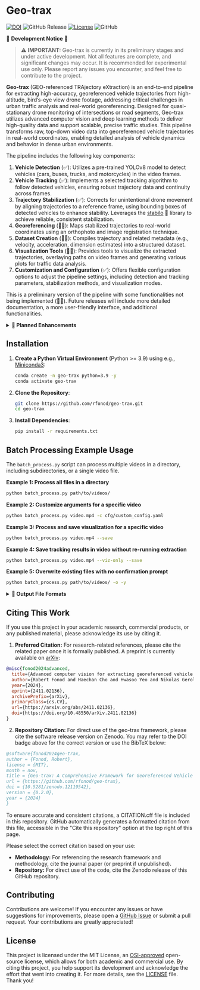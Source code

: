 # Geo-trax

[![DOI](https://zenodo.org/badge/817002220.svg)](https://zenodo.org/doi/10.5281/zenodo.12119542) ![GitHub Release](https://img.shields.io/github/v/release/rfonod/geo-trax?include_prereleases) [![License](https://img.shields.io/badge/License-MIT-blue.svg)](https://opensource.org/licenses/MIT) ![GitHub](https://img.shields.io/badge/Development-Active-brightgreen)

🚧 **Development Notice** 🚧

> ⚠️ **IMPORTANT:** Geo-trax is currently in its preliminary stages and under active development. Not all features are complete, and significant changes may occur. It is recommended for experimental use only. Please report any issues you encounter, and feel free to contribute to the project.

**Geo-trax** (GEO-referenced TRAjectory eXtraction) is an end-to-end pipeline for extracting high-accuracy, georeferenced vehicle trajectories from high-altitude, bird’s-eye view drone footage, addressing critical challenges in urban traffic analysis and real-world georeferencing. Designed for quasi-stationary drone monitoring of intersections or road segments, Geo-trax utilizes advanced computer vision and deep learning methods to deliver high-quality data and support scalable, precise traffic studies. This pipeline transforms raw, top-down video data into georeferenced vehicle trajectories in real-world coordinates, enabling detailed analysis of vehicle dynamics and behavior in dense urban environments.

The pipeline includes the following key components:

1. **Vehicle Detection** (✅): Utilizes a pre-trained YOLOv8 model to detect vehicles (cars, buses, trucks, and motorcycles) in the video frames.
2. **Vehicle Tracking** (✅): Implements a selected tracking algorithm to follow detected vehicles, ensuring robust trajectory data and continuity across frames.
3. **Trajectory Stabilization** (✅): Corrects for unintentional drone movement by aligning trajectories to a reference frame, using bounding boxes of detected vehicles to enhance stability. Leverages the [stabilo](https://github.com/rfonod/stabilo) 🚀 library to achieve reliable, consistent stabilization.
4. **Georeferencing** (👷🏼): Maps stabilized trajectories to real-world coordinates using an orthophoto and image registration technique.
5. **Dataset Creation** (👷🏼): Compiles trajectory and related metadata (e.g., velocity, acceleration, dimension estimates) into a structured dataset.
6. **Visualization Tools** (👷🏼): Provides tools to visualize the extracted trajectories, overlaying paths on video frames and generating various plots for traffic data analysis.
7. **Customization and Configuration** (✅): Offers flexible configuration options to adjust the pipeline settings, including detection and tracking parameters, stabilization methods, and visualization modes.

This is a preliminary version of the pipeline with some functionalities not being implemented (👷🏼). Future releases will include more detailed documentation, a more user-friendly interface, and additional functionalities.

<details>
<summary><b>🚀 Planned Enhancements</b></summary>

### Release Plan
- **Version 1.0.0**
    - Complete georeferencing functionality (Point 4 above).
    - Comprehensive dataset creation with all metadata (Point 5 above).
    - Visualization and plotting tools (Point 6 above).
    - Tools for comparing extracted trajectories with on-board sensor data.
    - Basic documentation and examples covering all core functionalities.

- **Version >1.0.0**
    - Release tools for (re-)training the detection model.
    - Pre-processing tools for raw video input.
    - Expanded documentation and tutorials (docs folder).
    - List of known limitations, e.g., ffmpeg backend version discrepancies in OpenCV.
    - Comprehensive unit tests for critical functions and end-to-end tests for the entire pipeline.
    - Publishing on PyPI for simplified installation and distribution.

- **Version 2.0.0**
    - Upgrades to the latest ultralytics (>8.2) and numpy (>2.0) versions.
    - Support for additional tracking algorithms and broader vehicle type recognition.
    - Transition to a modular package layout for enhanced maintainability.
    - Implementation of batch inference and multi-thread processing to improve scalability.
    - Automated testing workflows with GitHub Actions.

</details>

## Installation

1. **Create a Python Virtual Environment** (Python >= 3.9) using e.g., [Miniconda3](https://docs.anaconda.com/free/miniconda/):
    ```bash
    conda create -n geo-trax python=3.9 -y
    conda activate geo-trax
    ```

2. **Clone the Repository**:
    ```bash
    git clone https://github.com/rfonod/geo-trax.git
    cd geo-trax
    ```

3. **Install Dependencies**:
    ```bash
    pip install -r requirements.txt
    ```

## Batch Processing Example Usage

The `batch_process.py` script can process multiple videos in a directory, including subdirectories, or a single video file.

**Example 1: Process all files in a directory**
```bash
python batch_process.py path/to/videos/
```

**Example 2: Customize arguments for a specific video**
```bash
python batch_process.py video.mp4 -c cfg/custom_config.yaml
```

**Example 3: Process and save visualization for a specific video**
```bash
python batch_process.py video.mp4 --save
```

**Example 4: Save tracking results in video without re-running extraction**
```bash
python batch_process.py video.mp4 --viz-only --save
```

**Example 5: Overwrite existing files with no confirmation prompt**
```bash
python batch_process.py path/to/videos/ -o -y
```

<details>
<summary><b>📁 Output File Formats</b></summary>
Suppose the input video is named `video.mp4`. The output files will be saved in the `results` folder relative to the input video. The following files will be generated:

- **video.txt**: Contains the extracted vehicle trajectories in the following format:
    ```
    frame_id, vehicle_id, x_c(unstab), y_c(unstab), w(unstab), h(unstab), x_c(stab), y_c(stab), w(stab), h(stab), class_id, confidence, vehicle_length, vehicle_width
    ```
    where:
    - `frame_id`: Frame number (0, 1, ...).
    - `vehicle_id`: Unique vehicle identifier (1, 2, ...).
    - `x_c(unstab)`, `y_c(unstab)`: Unstabilized vehicle centroid coordinates.
    - `w(unstab)`, `h(unstab)`: Unstabilized vehicle bounding box width and height.
    - `x_c(stab)`, `y_c(stab)`: Stabilized vehicle centroid coordinates.
    - `w(stab)`, `h(stab)`: Stabilized vehicle bounding box width and height.
    - `class_id`: Vehicle class identifier (0: car (incl. vans), 1: bus, 2: truck, 3: motorcycle)
    - `confidence`: Detection confidence score (0-1).
    - `vehicle_length`, `vehicle_width`: Estimated vehicle dimensions in pixels.

- **video_vid_transf.txt**: Contains the transformation matrix for each frame in the format:
    ```
    frame_id, h11, h12, h13, h21, h22, h23, h31, h32, h33
    ```
    where
    - `frame_id`: Frame number (1, 2, ...).
    - `hij`: Elements of the 3x3 homography matrix that maps each frame (`frame_id`) to the reference frame (frame 0).

- **video.yaml**: Video metadata and the configuration settings used for processing the `video.mp4`. (this file is saved in the same directory as the input video.)

- **video_mode_X.mp4**: Processed video in various visualization modes (X = 0, 1, 2):
  - **Mode 0**: Results overlaid on the original (unstabilized) video.
  - **Mode 1**: Results overlaid on the stabilized video.
  - **Mode 2**: Results plotted on top of the static reference frame.

  Each version can display vehicle bounding boxes, IDs, class labels, confidence scores, and short trajectory trails that fade and vary in thickness to indicate the recency of the movement. If `video.csv` is available, vehicle speed and lane information can be also displayed.

- **video.csv**: Contains the georeferenced vehicle trajectories in a tabular format with additional metadata (TBD).

- **video_geo_transf.txt**: Georeferencing transformation matrix between the reference frame and the orthomap (TBD).

**Note:** *All output files (except `video.yaml`) are saved in the `results` folder relative to the input video.*

</details>

## Citing This Work

If you use this project in your academic research, commercial products, or any published material, please acknowledge its use by citing it.

1.	**Preferred Citation:** For research-related references, please cite the related paper once it is formally published. A preprint is currently available on [arXiv](https://arxiv.org/abs/2411.02136):

```bibtex
@misc{fonod2024advanced,
  title={Advanced computer vision for extracting georeferenced vehicle trajectories from drone imagery}, 
  author={Robert Fonod and Haechan Cho and Hwasoo Yeo and Nikolas Geroliminis},
  year={2024},
  eprint={2411.02136},
  archivePrefix={arXiv},
  primaryClass={cs.CV},
  url={https://arxiv.org/abs/2411.02136},
  doi={https://doi.org/10.48550/arXiv.2411.02136}
}
```

2.	**Repository Citation:** For direct use of the geo-trax framework, please cite the software release version on Zenodo. You may refer to the DOI badge above for the correct version or use the BibTeX below:

```bibtex
@software{fonod2024geo-trax,
author = {Fonod, Robert},
license = {MIT},
month = nov,
title = {Geo-trax: A Comprehensive Framework for Georeferenced Vehicle Trajectory Extraction from Drone Imagery},
url = {https://github.com/rfonod/geo-trax},
doi = {10.5281/zenodo.12119542},
version = {0.2.0},
year = {2024}
}
```

To ensure accurate and consistent citations, a CITATION.cff file is included in this repository. GitHub automatically generates a formatted citation from this file, accessible in the "Cite this repository" option at the top right of this page.

Please select the correct citation based on your use:
- **Methodology:** For referencing the research framework and methodology, cite the journal paper (or preprint if unpublished).
- **Repository:** For direct use of the code, cite the Zenodo release of this GitHub repository.

## Contributing

Contributions are welcome! If you encounter any issues or have suggestions for improvements, please open a [GitHub Issue](https://github.com/rfonod/geo-trax/issues) or submit a pull request. Your contributions are greatly appreciated!

## License

This project is licensed under the MIT License, an [OSI-approved](https://opensource.org/licenses/MIT) open-source license, which allows for both academic and commercial use. By citing this project, you help support its development and acknowledge the effort that went into creating it. For more details, see the [LICENSE](LICENSE) file. Thank you!